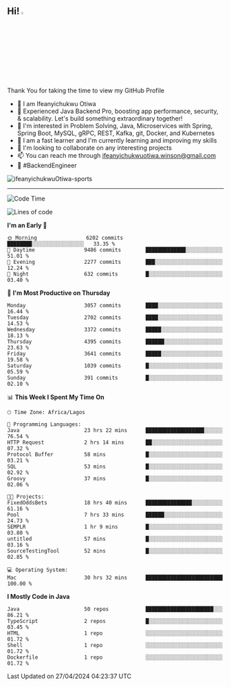 <!-- BLOG-POST-LIST:START --><!-- BLOG-POST-LIST:END -->

## Hi! <img src="https://media.giphy.com/media/hvRJCLFzcasrR4ia7z/giphy.gif" width="4%"> 

Thank You for taking the time to view my GitHub Profile

- 👋 I am Ifeanyichukwu Otiwa
- 🚀 Experienced Java Backend Pro, boosting app performance, security, & scalability. Let's build something extraordinary together!
- 👀 I'm interested in Problem Solving, Java, Microservices with Spring, Spring Boot, MySQL, gRPC, REST, Kafka, git, Docker, and Kubernetes
- 🌱 I am a fast learner and I'm currently learning and improving my skills
- 💞️ I'm looking to collaborate on any interesting projects
- 📫 You can reach me through ifeanyichukwuotiwa.winson@gmail.com
- 🚀 #BackendEngineer

<p align="left" marginTop="10px"> <img src="https://komarev.com/ghpvc/?username=ifeanyichukwuOtiwa-sports&label=Profile%20views&color=0e75b6&style=for-the-badge" alt="ifeanyichukwuOtiwa-sports" /> </p>

***

<!--START_SECTION:waka-->
![Code Time](http://img.shields.io/badge/Code%20Time-2%2C458%20hrs%2014%20mins-blue)

![Lines of code](https://img.shields.io/badge/From%20Hello%20World%20I%27ve%20Written-5.0%20million%20lines%20of%20code-blue)

**I'm an Early 🐤** 

```text
🌞 Morning                6202 commits        ████████░░░░░░░░░░░░░░░░░   33.35 % 
🌆 Daytime                9486 commits        █████████████░░░░░░░░░░░░   51.01 % 
🌃 Evening                2277 commits        ███░░░░░░░░░░░░░░░░░░░░░░   12.24 % 
🌙 Night                  632 commits         █░░░░░░░░░░░░░░░░░░░░░░░░   03.40 % 
```
📅 **I'm Most Productive on Thursday** 

```text
Monday                   3057 commits        ████░░░░░░░░░░░░░░░░░░░░░   16.44 % 
Tuesday                  2702 commits        ████░░░░░░░░░░░░░░░░░░░░░   14.53 % 
Wednesday                3372 commits        █████░░░░░░░░░░░░░░░░░░░░   18.13 % 
Thursday                 4395 commits        ██████░░░░░░░░░░░░░░░░░░░   23.63 % 
Friday                   3641 commits        █████░░░░░░░░░░░░░░░░░░░░   19.58 % 
Saturday                 1039 commits        █░░░░░░░░░░░░░░░░░░░░░░░░   05.59 % 
Sunday                   391 commits         █░░░░░░░░░░░░░░░░░░░░░░░░   02.10 % 
```


📊 **This Week I Spent My Time On** 

```text
🕑︎ Time Zone: Africa/Lagos

💬 Programming Languages: 
Java                     23 hrs 22 mins      ███████████████████░░░░░░   76.54 % 
HTTP Request             2 hrs 14 mins       ██░░░░░░░░░░░░░░░░░░░░░░░   07.32 % 
Protocol Buffer          58 mins             █░░░░░░░░░░░░░░░░░░░░░░░░   03.21 % 
SQL                      53 mins             █░░░░░░░░░░░░░░░░░░░░░░░░   02.92 % 
Groovy                   37 mins             █░░░░░░░░░░░░░░░░░░░░░░░░   02.06 % 

🐱‍💻 Projects: 
FixedOddsBets            18 hrs 40 mins      ███████████████░░░░░░░░░░   61.16 % 
Pool                     7 hrs 33 mins       ██████░░░░░░░░░░░░░░░░░░░   24.73 % 
SEMPLR                   1 hr 9 mins         █░░░░░░░░░░░░░░░░░░░░░░░░   03.80 % 
untitled                 57 mins             █░░░░░░░░░░░░░░░░░░░░░░░░   03.16 % 
SourceTestingTool        52 mins             █░░░░░░░░░░░░░░░░░░░░░░░░   02.85 % 

💻 Operating System: 
Mac                      30 hrs 32 mins      █████████████████████████   100.00 % 
```

**I Mostly Code in Java** 

```text
Java                     50 repos            ██████████████████████░░░   86.21 % 
TypeScript               2 repos             █░░░░░░░░░░░░░░░░░░░░░░░░   03.45 % 
HTML                     1 repo              ░░░░░░░░░░░░░░░░░░░░░░░░░   01.72 % 
Shell                    1 repo              ░░░░░░░░░░░░░░░░░░░░░░░░░   01.72 % 
Dockerfile               1 repo              ░░░░░░░░░░░░░░░░░░░░░░░░░   01.72 % 
```




 Last Updated on 27/04/2024 04:23:37 UTC
<!--END_SECTION:waka-->

<!--
<p align="center">
![trophy](https://github-profile-trophy.vercel.app/?username=ifeanyichukwuOtiwa-sports&theme=onedark) (https://github.com/ryo-ma/github-profile-trophy)
</p>
-->

<!---
ifeanyi-otiwa/ifeanyi-otiwa is a ✨ special ✨ repository because its `README.md` (this file) appears on your GitHub profile.
You can click the Preview link to take a look at your changes.
--->
